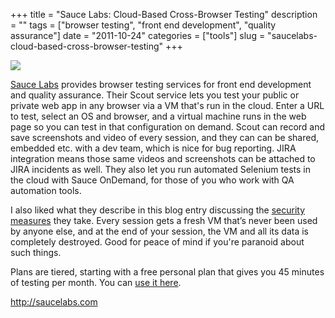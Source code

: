 +++
title = "Sauce Labs: Cloud-Based Cross-Browser Testing"
description = ""
tags = ["browser testing", "front end development", "quality assurance"]
date = "2011-10-24"
categories = ["tools"]
slug = "saucelabs-cloud-based-cross-browser-testing"
+++


<div class="tool-screenshot mb1"><a href="http://saucelabs.com/"><img id="bluga-thumbnail-2790" class="bluga-thumbnail custom" src="//media.konigi.com/bluga/
wt5230d4510254c_custom.jpg"/></a></div><p><a href="http://saucelabs.com/">Sauce Labs</a> provides browser testing services for front end development and quality assurance.  Their Scout service lets you test your public or private web app in any browser via a VM that's run in the cloud. Enter a URL to test, select an OS and browser, and a virtual machine runs in the web page so you can test in that configuration on demand.  Scout can record and save screenshots and video of every session, and they can can be shared, embedded etc. with a dev team, which is nice for bug reporting. JIRA integration means those same videos and screenshots can be attached to JIRA incidents as well. They also let you run automated Selenium tests in the cloud with Sauce OnDemand, for those of you who work with QA automation tools.</p>

<p>I also liked what they describe in this blog entry discussing the <a href="http://saucelabs.com/blog/index.php/2011/09/security-through-purity/">security measures</a> they take. Every session gets a fresh VM that’s never been used by anyone else, and at the end of your session, the VM and all its data is completely destroyed. Good for peace of mind if you're paranoid about such things.</p>

<p>Plans are tiered, starting with a free personal plan that gives you 45 minutes of testing per month. You can <a href="http://saucelabs.com/">use it here</a>.</p>

  
<p><a href="http://saucelabs.com/">http://saucelabs.com</a></p>
      
